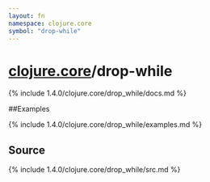 ```yaml
---
layout: fn
namespace: clojure.core
symbol: "drop-while"
---
```


# [clojure.core](../)/drop-while

{% include 1.4.0/clojure.core/drop_while/docs.md %}

##Examples

{% include 1.4.0/clojure.core/drop_while/examples.md %}
## Source
{% include 1.4.0/clojure.core/drop_while/src.md %}

